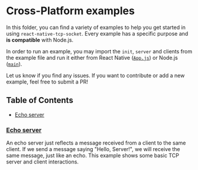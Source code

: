 # Cross-Platform examples <!-- omit in toc -->

In this folder, you can find a variety of examples to help you get started in using `react-native-tcp-socket`. Every example has a specific purpose and **is compatible** with Node.js.

In order to run an example, you may import the `init`, `server` and clients from the example file and run it either from React Native ([`App.js`](../App.js)) or Node.js ([`main`](main.js)).

Let us know if you find any issues. If you want to contribute or add a new example, feel free to submit a PR!

## Table of Contents <!-- omit in toc -->
- [Echo server](#echo-server)


### [Echo server](echo.js)

An echo server just reflects a message received from a client to the same client. If we send a message saying "Hello, Server!", we will receive the same message, just like an echo. This example shows some basic TCP server and client interactions.